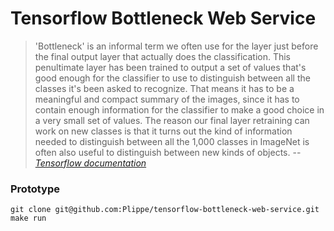 # Tensorflow Bottleneck Web Service

> 'Bottleneck' is an informal term we often use for the layer just before the final output layer that actually does the classification. This penultimate layer has been trained to output a set of values that's good enough for the classifier to use to distinguish between all the classes it's been asked to recognize. That means it has to be a meaningful and compact summary of the images, since it has to contain enough information for the classifier to make a good choice in a very small set of values. The reason our final layer retraining can work on new classes is that it turns out the kind of information needed to distinguish between all the 1,000 classes in ImageNet is often also useful to distinguish between new kinds of objects.
> -- *[Tensorflow documentation](https://www.tensorflow.org/tutorials/image_retraining#bottlenecks)*

### Prototype
```
git clone git@github.com:Plippe/tensorflow-bottleneck-web-service.git
make run
```
